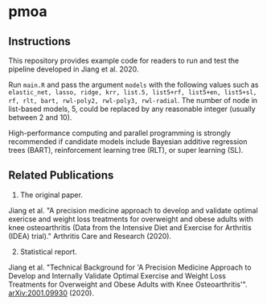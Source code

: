 # pmoa

## Instructions

This repository provides example code for readers to run and test the pipeline developed in Jiang et al. 2020. 

Run `main.R` and pass the argument `models` with the following values such as `elastic_net, lasso, ridge, krr, list.5, list5+rf, list5+en, list5+sl, rf, rlt, bart, rwl-poly2, rwl-poly3, rwl-radial`. The number of node in list-based models, 5, could be replaced by any reasonable integer (usually between 2 and 10). 

High-performance computing and parallel programming is strongly recommended if candidate models include Bayesian additive regression trees (BART), reinforcement learning tree (RLT), or super learning (SL). 

## Related Publications

1. The original paper.

Jiang et al. "A precision medicine approach to develop and validate optimal exericse and weight loss treatments for overweight and obese adults with knee osteoarthritis (Data from the Intensive Diet and Exercise for Arthritis (IDEA) trial)." Arthritis Care and Research (2020).

2. Statistical report.

Jiang et al. "Technical Background for 'A Precision Medicine Approach to Develop and Internally Validate Optimal Exercise and Weight Loss Treatments for Overweight and Obese Adults with Knee Osteoarthritis'". 
[arXiv:2001.09930](https://arxiv.org/abs/2001.09930) (2020). 


